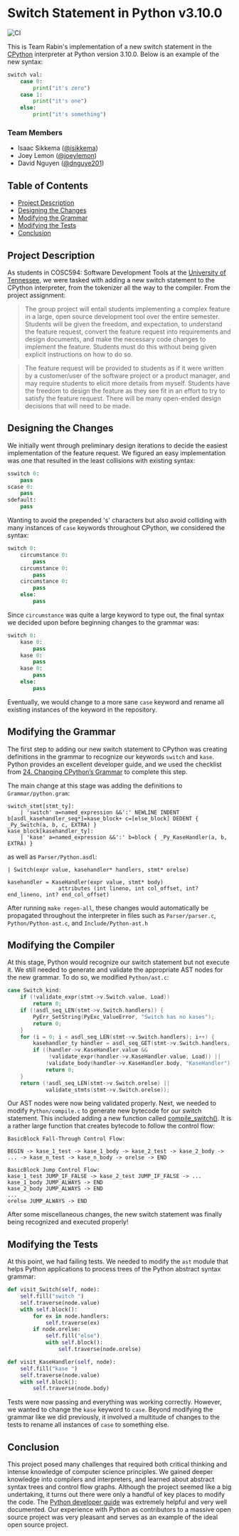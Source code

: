 # Switch Statement in Python v3.10.0

![CI](https://github.com/UTK-CS594-Spring-2021/Team-Rabin/workflows/CI/badge.svg)

This is Team Rabin's implementation of a new switch statement in the [CPython](https://github.com/python/cpython) interpreter at Python version 3.10.0. Below is 
an example of the new syntax:

```py
switch val:
    case 0:
        print("it's zero")
    case 1:
        print("it's one")
    else:
        print("it's something")
```

### Team Members

- Isaac Sikkema ([@isikkema](https://github.com/isikkema))
- Joey Lemon ([@joeylemon](https://github.com/joeylemon))
- David Nguyen ([@dnguye201](https://github.com/dnguye201))

## Table of Contents

- [Project Description](#project-description)
- [Designing the Changes](#designing-the-changes)
- [Modifying the Grammar](#modifying-the-grammar)
- [Modifying the Tests](#modifying-the-tests)
- [Conclusion](#conclusion)

<a id="project-description"></a>
## Project Description

As students in COSC594: Software Development Tools at the [University of Tennessee](https://utk.edu), we were tasked with adding a new switch statement to the 
CPython interpreter, from the tokenizer all the way to the compiler. From the project assignment:

> The group project will entail students implementing a complex feature in a large, open source
development tool over the entire semester. Students will be given the freedom, and expectation, to
understand the feature request, convert the feature request into requirements and design
documents, and make the necessary code changes to implement the feature. Students must do
this without being given explicit instructions on how to do so.

> The feature request will be provided to students as if it were written by a customer/user of the
software project or a product manager, and may require students to elicit more details from
myself. Students have the freedom to design the feature as they see fit in an effort to try to satisfy
the feature request. There will be many open-ended design decisions that will need to be made.

<a id="designing-the-changes"></a>
## Designing the Changes

We initially went through preliminary design iterations to decide the easiest implementation of the feature request. We figured an easy implementation 
was one that resulted in the least collisions with existing syntax:
```py
sswitch 0:
    pass
scase 0:
    pass
sdefault:
    pass
```
Wanting to avoid the prepended 's' characters but also avoid colliding with many instances of `case` keywords throughout CPython, we considered the syntax:
```py
switch 0:
    circumstance 0:
        pass
    circumstance 0:
        pass
    circumstance 0:
        pass
    else:
        pass
```
Since `circumstance` was quite a large keyword to type out, the final syntax we decided upon before beginning changes to the grammar was:
```py
switch 0:
    kase 0:
        pass
    kase 0:
        pass
    kase 0:
        pass
    else:
        pass
```
Eventually, we would change to a more sane `case` keyword and rename all existing instances of the keyword in the repository.

<a id="modifying-the-grammar"></a>
## Modifying the Grammar

The first step to adding our new switch statement to CPython was creating definitions in the grammar to recognize our keywords `switch` and `kase`. 
Python provides an excellent developer guide, and we used the checklist from [24. Changing CPython’s Grammar](https://devguide.python.org/grammar/) to
complete this step. 

The main change at this stage was adding the definitions to `Grammar/python.gram`:
```
switch_stmt[stmt_ty]:
    | 'switch' a=named_expression &&':' NEWLINE INDENT b[asdl_kasehandler_seq*]=kase_block+ c=[else_block] DEDENT { _Py_Switch(a, b, c, EXTRA) }
kase_block[kasehandler_ty]:
    | 'kase' a=named_expression &&':' b=block { _Py_KaseHandler(a, b, EXTRA) }
```

as well as `Parser/Python.asdl`:
```
| Switch(expr value, kasehandler* handlers, stmt* orelse)

kasehandler = KaseHandler(expr value, stmt* body)
                attributes (int lineno, int col_offset, int? end_lineno, int? end_col_offset)
```

After running `make regen-all`, these changes would automatically be propagated throughout the interpreter in files such as 
`Parser/parser.c`, `Python/Python-ast.c`, and `Include/Python-ast.h`

## Modifying the Compiler

At this stage, Python would recognize our switch statement but not execute it. We still needed to generate and validate the appropriate AST nodes for the new 
grammar. To do so, we modified `Python/ast.c`:
```c
case Switch_kind:
    if (!validate_expr(stmt->v.Switch.value, Load))
        return 0;
    if (!asdl_seq_LEN(stmt->v.Switch.handlers)) {
        PyErr_SetString(PyExc_ValueError, "Switch has no kases");
        return 0;
    }
    for (i = 0; i < asdl_seq_LEN(stmt->v.Switch.handlers); i++) {
        kasehandler_ty handler = asdl_seq_GET(stmt->v.Switch.handlers, i);
        if ((handler->v.KaseHandler.value &&
             !validate_expr(handler->v.KaseHandler.value, Load)) ||
            !validate_body(handler->v.KaseHandler.body, "KaseHandler"))
            return 0;
    }
    return (!asdl_seq_LEN(stmt->v.Switch.orelse) ||
            validate_stmts(stmt->v.Switch.orelse));
```

Our AST nodes were now being validated properly. Next, we needed to modify `Python/compile.c` to generate new bytecode for our switch statement. This included 
adding a new function called [compile_switch()](https://github.com/UTK-CS594-Spring-2021/Team-Rabin/blob/main/Python/compile.c#L2797). It is a rather large function
that creates bytecode to follow the control flow:
```
BasicBlock Fall-Through Control Flow:

BEGIN -> kase_1_test -> kase_1_body -> kase_2_test -> kase_2_body -> ... -> kase_n_test -> kase_n_body -> orelse -> END

BasicBlock Jump Control Flow:
kase_1_test JUMP_IF_FALSE -> kase_2_test JUMP_IF_FALSE -> ...
kase_1_body JUMP_ALWAYS -> END
kase_2_body JUMP_ALWAYS -> END
...
orelse JUMP_ALWAYS -> END
```

After some miscellaneous changes, the new switch statement was finally being recognized and executed properly!

<a id="modifying-the-tests"></a>
## Modifying the Tests

At this point, we had failing tests. We needed to modify the `ast` module that helps Python applications to process trees of the Python abstract syntax grammar:
```py
def visit_Switch(self, node):
    self.fill("switch ")
    self.traverse(node.value)
    with self.block():
        for ex in node.handlers:
            self.traverse(ex)
        if node.orelse:
            self.fill("else")
            with self.block():
                self.traverse(node.orelse)

def visit_KaseHandler(self, node):
    self.fill("kase ")
    self.traverse(node.value)
    with self.block():
        self.traverse(node.body)
```

Tests were now passing and everything was working correctly. However, we wanted to change the `kase` keyword to `case`. Beyond modifying the grammar like we did
previously, it involved a multitude of changes to the tests to rename all instances of `case` to something else.

<a id="conclusion"></a>
## Conclusion

This project posed many challenges that required both critical thinking and intense knowledge of computer science principles. We gained deeper knowledge
into compilers and interpreters, and learned about abstract syntax trees and control flow graphs. Although the project seemed like a big undertaking, it turns
out there were only a handful of key places to modify the code. The [Python developer guide](https://devguide.python.org/) was extremely helpful and very well
documented. Our experience with Python as contributors to a massive open source project was very pleasant and serves as an example of the ideal open source
project.
